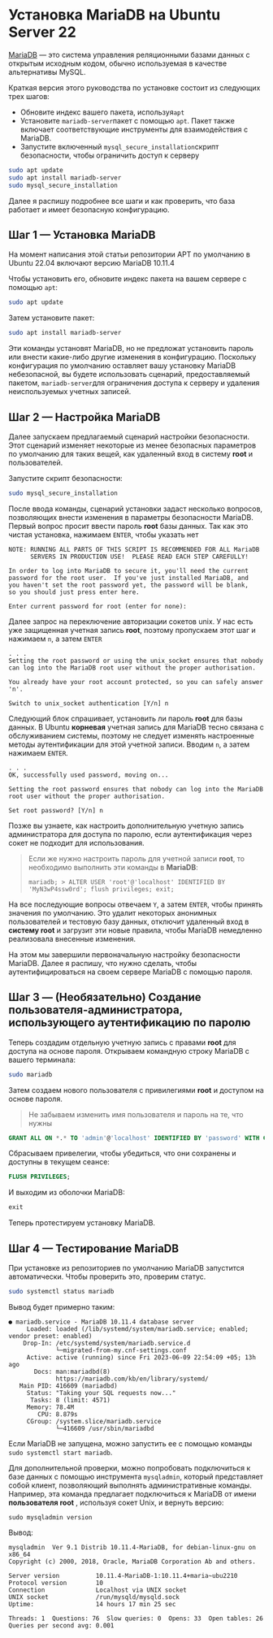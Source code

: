 # Установка MariaDB на Ubuntu Server 22

[MariaDB](https://mariadb.org/) — это система управления реляционными базами данных с открытым исходным кодом, обычно используемая в качестве альтернативы MySQL.

Краткая версия этого руководства по установке состоит из следующих трех шагов:

-   Обновите индекс вашего пакета, используя`apt`
-   Установите `mariadb-server`пакет с помощью `apt`. Пакет также включает соответствующие инструменты для взаимодействия с MariaDB.
-   Запустите включенный `mysql_secure_installation`скрипт безопасности, чтобы ограничить доступ к серверу

```bash
sudo apt update
sudo apt install mariadb-server
sudo mysql_secure_installation
```

Далее я распишу подробнее все шаги и как проверить, что база работает и имеет безопасную конфигурацию.

## Шаг 1 — Установка MariaDB

На момент написания этой статьи репозитории APT по умолчанию в Ubuntu 22.04 включают версию MariaDB 10.11.4

Чтобы установить его, обновите индекс пакета на вашем сервере с помощью `apt`:

```bash
sudo apt update
```

Затем установите пакет:

```bash
sudo apt install mariadb-server
```

Эти команды установят MariaDB, но не предложат установить пароль или внести какие-либо другие изменения в конфигурацию. Поскольку конфигурация по умолчанию оставляет вашу установку MariaDB небезопасной, вы будете использовать сценарий, предоставляемый пакетом, `mariadb-server`для ограничения доступа к серверу и удаления неиспользуемых учетных записей.

## Шаг 2 — Настройка MariaDB

Далее запускаем предлагаемый сценарий настройки безопасности. Этот сценарий изменяет некоторые из менее безопасных параметров по умолчанию для таких вещей, как удаленный вход в систему **root** и пользователей.

Запустите скрипт безопасности:

```bash
sudo mysql_secure_installation
```

После ввода команды, сценарий установки задаст несколько вопросов, позволяющих внести изменения в параметры безопасности MariaDB. 
Первый вопрос просит ввести пароль **root** базы данных. Так как это чистая установка, нажимаем `ENTER`, чтобы указать нет

```
NOTE: RUNNING ALL PARTS OF THIS SCRIPT IS RECOMMENDED FOR ALL MariaDB
      SERVERS IN PRODUCTION USE!  PLEASE READ EACH STEP CAREFULLY!

In order to log into MariaDB to secure it, you'll need the current
password for the root user.  If you've just installed MariaDB, and
you haven't set the root password yet, the password will be blank,
so you should just press enter here.

Enter current password for root (enter for none):
```
Далее запрос на переключение авторизации сокетов unix. У нас есть уже защищенная учетная запись **root**, поэтому пропускаем этот шаг и нажимаем `n`, а затем `ENTER`

```
. . .
Setting the root password or using the unix_socket ensures that nobody
can log into the MariaDB root user without the proper authorisation.

You already have your root account protected, so you can safely answer 'n'.

Switch to unix_socket authentication [Y/n] n
```
Следующий блок спрашивает, установить ли пароль **root** для базы данных. В Ubuntu **корневая** учетная запись для MariaDB тесно связана с обслуживанием системы, поэтому не следует изменять настроенные методы аутентификации для этой учетной записи. Вводим `n`, а затем нажимаем `ENTER`.

```
. . .
OK, successfully used password, moving on...

Setting the root password ensures that nobody can log into the MariaDB
root user without the proper authorisation.

Set root password? [Y/n] n
```

Позже вы узнаете, как настроить дополнительную учетную запись администратора для доступа по паролю, если аутентификация через сокет не подходит для использования.

> Если же нужно настроить пароль для учетной записи **root**, то
> необходимо выполнить эти команды в **MariaDB**:
> 
> `mariadb; > ALTER USER 'root'@'localhost' IDENTIFIED BY
> 'MyN3wP4ssw0rd'; flush privileges; exit; `

На все последующие вопросы отвечаем `Y`, а затем `ENTER`, чтобы принять значения по умолчанию. Это удалит некоторых анонимных пользователей и тестовую базу данных, отключит удаленный вход в **систему root** и загрузит эти новые правила, чтобы MariaDB немедленно реализовала внесенные изменения.

На этом мы завершили первоначальную настройку безопасности MariaDB. Далее я распишу, что нужно сделать, чтобы аутентифицироваться на своем сервере MariaDB с помощью пароля.

## Шаг 3 — (Необязательно) Создание пользователя-администратора, использующего аутентификацию по паролю

Теперь создадим отдельную учетную запись с правами **root** для доступа на основе пароля. 
Открываем командную строку MariaDB с вашего терминала:

```bash
sudo mariadb
```
Затем создаем нового пользователя с привилегиями **root** и доступом на основе пароля. 

> Не забываем изменить имя пользователя и пароль на те, что нужны

```sql
GRANT ALL ON *.* TO 'admin'@'localhost' IDENTIFIED BY 'password' WITH GRANT OPTION;
```

Сбрасываем привелегии, чтобы убедиться, что они сохранены и доступны в текущем сеансе:

```sql
FLUSH PRIVILEGES;
```
 И выходим из оболочки MariaDB:

```sql
exit
```

Теперь протестируем установку MariaDB.

## Шаг 4 — Тестирование MariaDB

При установке из репозиториев по умолчанию MariaDB запустится автоматически. Чтобы проверить это, проверим статус.

```bash
sudo systemctl status mariadb
```
Вывод будет примерно таким:

```
● mariadb.service - MariaDB 10.11.4 database server
     Loaded: loaded (/lib/systemd/system/mariadb.service; enabled; vendor preset: enabled)
    Drop-In: /etc/systemd/system/mariadb.service.d
             └─migrated-from-my.cnf-settings.conf
     Active: active (running) since Fri 2023-06-09 22:54:09 +05; 13h ago
       Docs: man:mariadbd(8)
             https://mariadb.com/kb/en/library/systemd/
   Main PID: 416609 (mariadbd)
     Status: "Taking your SQL requests now..."
      Tasks: 8 (limit: 4571)
     Memory: 78.4M
        CPU: 8.879s
     CGroup: /system.slice/mariadb.service
             └─416609 /usr/sbin/mariadbd
```

Если MariaDB не запущена, можно запустить ее с помощью команды `sudo systemctl start mariadb`.

Для дополнительной проверки, можно попробовать подключиться к базе данных с помощью инструмента `mysqladmin`, который представляет собой клиент, позволяющий выполнять административные команды. 
Например, эта команда предлагает подключиться к MariaDB от имени **пользователя root** , используя сокет Unix, и вернуть версию:

```
sudo mysqladmin version
```

Вывод:

```
mysqladmin  Ver 9.1 Distrib 10.11.4-MariaDB, for debian-linux-gnu on x86_64
Copyright (c) 2000, 2018, Oracle, MariaDB Corporation Ab and others.

Server version          10.11.4-MariaDB-1:10.11.4+maria~ubu2210
Protocol version        10
Connection              Localhost via UNIX socket
UNIX socket             /run/mysqld/mysqld.sock
Uptime:                 14 hours 17 min 25 sec

Threads: 1  Questions: 76  Slow queries: 0  Opens: 33  Open tables: 26  Queries per second avg: 0.001
```